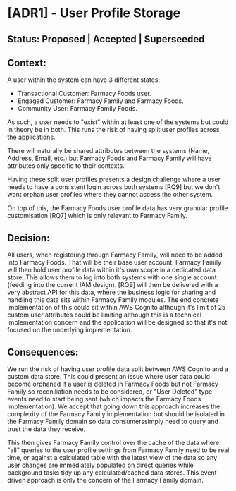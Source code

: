 # [ADR1] - User Profile Storage

## Status: Proposed | Accepted | Superseeded

## Context:

A user within the system can have 3 different states:

- Transactional Customer: Farmacy Foods user.
- Engaged Customer: Farmacy Family and Farmacy Foods.
- Community User: Farmacy Family Foods.

As such, a user needs to "exist" within at least one of the systems but could in theory be in both. This runs the risk of having split user profiles across the applications.

There will naturally be shared attributes between the systems (Name, Address, Email, etc.) but Farmacy Foods and Farmacy Family will have attributes only specific to their contexts.

Having these split user profiles presents a design challenge where a user needs to have a consistent login across both systems [RQ9] but we don't want orphan user profiles where they cannot access the other system.

On top of this, the Farmacy Foods user profile data has very granular profile customisation [RQ7] which is only relevant to Farmacy Family.

## Decision:

All users, when registering through Farmacy Family, will need to be added into Farmacy Foods. That will be their base user account. Farmacy Family will then hold user profile data within it's own scope in a dedicated data store. This allows them to log into both systems with one single account (feeding into the current IAM design). [RQ9] will then be delivered with a very abstract API for this data, where the business logic for sharing and handling this data sits within Farmacy Family modules. The end concrete implementation of this could sit within AWS Cognito although it's limit of 25 custom user attributes could be limiting although this is a technical implementation concern and the application will be designed so that it's not focused on the underlying implementation.

## Consequences: 

We run the risk of having user profile data split between AWS Cognito and a custom data store. This could present an issue where user data could become orphaned if a user is deleted in Farmacy Foods but not Farmacy Family so reconiliation needs to be considered, or "User Deleted" type events need to start being sent (which impacts the Farmacy Foods implementation). We accept that going down this approach increases the complexity of the Farmacy Family implementation but should be isolated in the Farmacy Family domain so data consumerssimply need to query and trust the data they receive.

This then gives Farmacy Family control over the cache of the data where "all" queries to the user profile settings from Farmacy Family need to be real time, or against a calculated table with the latest view of the data so any user changes are immediately populated on direct queries while background tasks tidy up any calculated/cached data stores. This event driven approach is only the concern of the  Farmacy Family domain.
